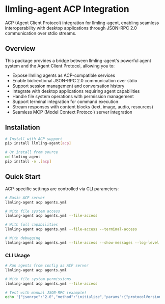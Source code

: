 # llmling-agent ACP Integration

ACP (Agent Client Protocol) integration for llmling-agent, enabling seamless interoperability with desktop applications through JSON-RPC 2.0 communication over stdio streams.

## Overview

This package provides a bridge between llmling-agent's powerful agent system and the Agent Client Protocol, allowing you to:

- Expose llmling agents as ACP-compatible services
- Enable bidirectional JSON-RPC 2.0 communication over stdio
- Support session management and conversation history
- Integrate with desktop applications requiring agent capabilities
- Handle file system operations with permission management
- Support terminal integration for command execution
- Stream responses with content blocks (text, image, audio, resources)
- Seamless MCP (Model Context Protocol) server integration

## Installation

```bash
# Install with ACP support
pip install llmling-agent[acp]

# Or install from source
cd llmling-agent
pip install -e .[acp]
```

## Quick Start


ACP-specific settings are controlled via CLI parameters:

```bash
# Basic ACP server
llmling-agent acp agents.yml

# With file system access
llmling-agent acp agents.yml --file-access

# With full capabilities
llmling-agent acp agents.yml --file-access --terminal-access

# With debugging
llmling-agent acp agents.yml --file-access --show-messages --log-level DEBUG
```

### CLI Usage

```bash
# Run agents from config as ACP server
llmling-agent acp agents.yml

# With file system permissions
llmling-agent acp agents.yml --file-access

# Test with manual JSON-RPC (example)
echo '{"jsonrpc":"2.0","method":"initialize","params":{"protocolVersion":1},"id":1}' | llmling-agent acp agents.yml
```
